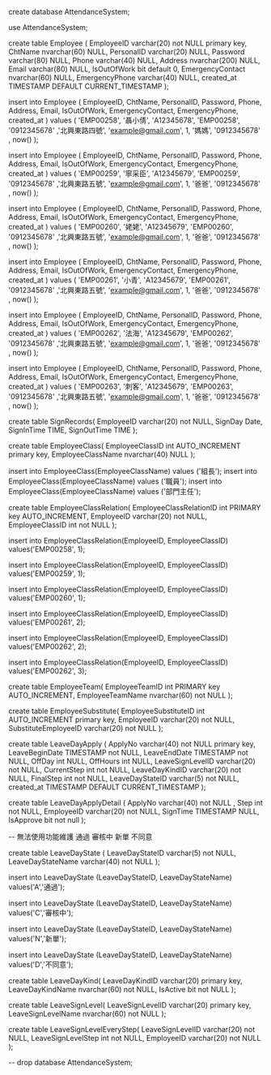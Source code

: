 create database AttendanceSystem;

use AttendanceSystem; 

create table Employee (
	EmployeeID varchar(20) not NULL primary key,
    ChtName nvarchar(60) NULL,
    PersonalID  varchar(20) NULL,
    Password varchar(80) NULL,
    Phone varchar(40) NULL,
    Address nvarchar(200) NULL,
    Email varchar(80) NULL,
    IsOutOfWork bit default 0,
    EmergencyContact nvarchar(60) NULL,
    EmergencyPhone varchar(40) NULL,
    created_at TIMESTAMP DEFAULT CURRENT_TIMESTAMP
);

insert into Employee (
    EmployeeID, ChtName, PersonalID, Password, 
    Phone, Address, Email, IsOutOfWork, 
    EmergencyContact, EmergencyPhone, created_at
) values (
    'EMP00258', '聶小倩', 'A12345678', 'EMP00258',
    '0912345678' ,'北興東路四號', 'example@gmail.com', 1,
    '媽媽', '0912345678' , now()
);

insert into Employee (
    EmployeeID, ChtName, PersonalID, Password, 
    Phone, Address, Email, IsOutOfWork, EmergencyContact, EmergencyPhone, created_at
) values (
    'EMP00259', '寧采臣', 'A12345679', 'EMP00259',
    '0912345678' ,'北興東路五號', 'example@gmail.com', 1,
    '爸爸', '0912345678' , now()
);

insert into Employee (
    EmployeeID, ChtName, PersonalID, Password, 
    Phone, Address, Email, IsOutOfWork, EmergencyContact, EmergencyPhone, created_at
) values (
    'EMP00260', '姥姥', 'A12345679', 'EMP00260',
    '0912345678' ,'北興東路五號', 'example@gmail.com', 1,
    '爸爸', '0912345678' , now()
);

insert into Employee (
    EmployeeID, ChtName, PersonalID, Password, 
    Phone, Address, Email, IsOutOfWork, EmergencyContact, EmergencyPhone, created_at
) values (
    'EMP00261', '小青', 'A12345679', 'EMP00261',
    '0912345678' ,'北興東路五號', 'example@gmail.com', 1,
    '爸爸', '0912345678' , now()
);

insert into Employee (
    EmployeeID, ChtName, PersonalID, Password, 
    Phone, Address, Email, IsOutOfWork, EmergencyContact, EmergencyPhone, created_at
) values (
    'EMP00262', '法海', 'A12345679', 'EMP00262',
    '0912345678' ,'北興東路五號', 'example@gmail.com', 1,
    '爸爸', '0912345678' , now()
);

insert into Employee (
    EmployeeID, ChtName, PersonalID, Password, 
    Phone, Address, Email, IsOutOfWork, EmergencyContact, EmergencyPhone, created_at
) values (
    'EMP00263', '刺客', 'A12345679', 'EMP00263',
    '0912345678' ,'北興東路五號', 'example@gmail.com', 1,
    '爸爸', '0912345678' , now()
);


create table SignRecords(
    EmployeeID varchar(20) not NULL,
    SignDay Date,
    SignInTime  TIME,
    SignOutTime TIME
);

create table EmployeeClass(
    EmployeeClassID int AUTO_INCREMENT primary key,
    EmployeeClassName nvarchar(40) NULL
);

insert into EmployeeClass(EmployeeClassName) values ('組長');
insert into EmployeeClass(EmployeeClassName) values ('職員');
insert into EmployeeClass(EmployeeClassName) values ('部門主任');

create table EmployeeClassRelation(
    EmployeeClassRelationID int PRIMARY key AUTO_INCREMENT,
    EmployeeID varchar(20) not NULL,
    EmployeeClassID int not NULL
);

insert into EmployeeClassRelation(EmployeeID, EmployeeClassID)
values('EMP00258', 1);

insert into EmployeeClassRelation(EmployeeID, EmployeeClassID)
values('EMP00259', 1);

insert into EmployeeClassRelation(EmployeeID, EmployeeClassID)
values('EMP00260', 1);

insert into EmployeeClassRelation(EmployeeID, EmployeeClassID)
values('EMP00261', 2);

insert into EmployeeClassRelation(EmployeeID, EmployeeClassID)
values('EMP00262', 2);

insert into EmployeeClassRelation(EmployeeID, EmployeeClassID)
values('EMP00262', 3);


create table EmployeeTeam(
    EmployeeTeamID int PRIMARY key AUTO_INCREMENT,
    EmployeeTeamName nvarchar(60) not NULL
);

create table EmployeeSubstitute(
    EmployeeSubstituteID int AUTO_INCREMENT primary key,
    EmployeeID varchar(20) not NULL,
    SubstituteEmployeeID varchar(20) not NULL
);


create table LeaveDayApply (
	ApplyNo varchar(40) not NULL primary key,
    LeaveBeginDate TIMESTAMP not NULL,
    LeaveEndDate TIMESTAMP not NULL,
    OffDay int NULL,
    OffHours int NULL,
    LeaveSignLevelID varchar(20) not NULL,
    CurrentStep int not NULL,
    LeaveDayKindID varchar(20) not NULL,
    FinalStep int not NULL,
    LeaveDayStateID varchar(5) not NULL,
    created_at TIMESTAMP DEFAULT CURRENT_TIMESTAMP
);

create table LeaveDayApplyDetail (
    ApplyNo varchar(40) not NULL ,
    Step int not NULL,
    EmployeeID varchar(20) not NULL,
    SignTime TIMESTAMP NULL,
    IsApprove bit not null 
);

-- 無法使用功能維護 通過 審核中 新單 不同意

create table LeaveDayState (
    LeaveDayStateID varchar(5) not NULL,
    LeaveDayStateName varchar(40) not NULL
);

insert into LeaveDayState (LeaveDayStateID, LeaveDayStateName)
values('A','通過');

insert into LeaveDayState (LeaveDayStateID, LeaveDayStateName)
values('C','審核中');

insert into LeaveDayState (LeaveDayStateID, LeaveDayStateName)
values('N','新單');

insert into LeaveDayState (LeaveDayStateID, LeaveDayStateName)
values('D','不同意');

create table LeaveDayKind(
    LeaveDayKindID varchar(20) primary key,
    LeaveDayKindName nvarchar(60) not NULL,
    IsActive bit not NULL
);

create table LeaveSignLevel(
    LeaveSignLevelID varchar(20) primary key,
    LeaveSignLevelName nvarchar(60) not NULL
);

create table LeaveSignLevelEveryStep(
    LeaveSignLevelID varchar(20) not NULL,
    LeaveSignLevelStep int not NULL,
    EmployeeID varchar(20) not NULL
);

-- drop database AttendanceSystem;